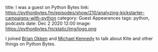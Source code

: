 title: I was a guest on Python Bytes
link: https://pythonbytes.fm/episodes/show/210/analyzing-kickstarter-campaigns-with-python
category: Guest Appearances
tags: python, podcasts
date: Dec 2 2020 12:00
image: https://pythonbytes.fm/static/img/logo.png

I joined [Brian Okken](https://twitter.com/brianokken) and [Michael Kennedy](https://twitter.com/mkennedy) to talk about Kite and other things on Python Bytes. 